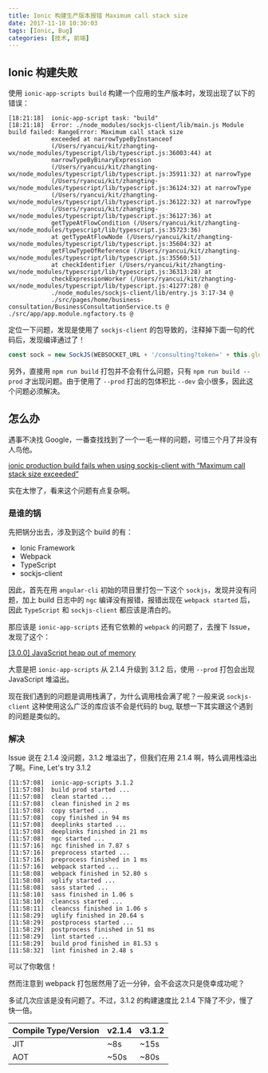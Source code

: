 ```yaml
---
title: Ionic 构建生产版本报错 Maximum call stack size
date: 2017-11-18 10:30:03
tags: [Ionic, Bug]
categories: [技术, 前端]
---
```


## Ionic 构建失败

使用 `ionic-app-scripts build` 构建一个应用的生产版本时，发现出现了以下的错误：

<!-- more -->

```
[18:21:18]  ionic-app-script task: "build"
[18:21:18]  Error: ./node_modules/sockjs-client/lib/main.js Module build failed: RangeError: Maximum call stack size
            exceeded at narrowTypeByInstanceof
            (/Users/ryancui/kit/zhangting-wx/node_modules/typescript/lib/typescript.js:36003:44) at
            narrowTypeByBinaryExpression
            (/Users/ryancui/kit/zhangting-wx/node_modules/typescript/lib/typescript.js:35911:32) at narrowType
            (/Users/ryancui/kit/zhangting-wx/node_modules/typescript/lib/typescript.js:36124:32) at narrowType
            (/Users/ryancui/kit/zhangting-wx/node_modules/typescript/lib/typescript.js:36122:32) at narrowType
            (/Users/ryancui/kit/zhangting-wx/node_modules/typescript/lib/typescript.js:36127:36) at
            getTypeAtFlowCondition (/Users/ryancui/kit/zhangting-wx/node_modules/typescript/lib/typescript.js:35723:36)
            at getTypeAtFlowNode (/Users/ryancui/kit/zhangting-wx/node_modules/typescript/lib/typescript.js:35604:32) at
            getFlowTypeOfReference (/Users/ryancui/kit/zhangting-wx/node_modules/typescript/lib/typescript.js:35560:51)
            at checkIdentifier (/Users/ryancui/kit/zhangting-wx/node_modules/typescript/lib/typescript.js:36313:28) at
            checkExpressionWorker (/Users/ryancui/kit/zhangting-wx/node_modules/typescript/lib/typescript.js:41277:28) @
            ./node_modules/sockjs-client/lib/entry.js 3:17-34 @
            ./src/pages/home/business-consultation/BusinessConsultationService.ts @ ./src/app/app.module.ngfactory.ts @
```

定位一下问题，发现是使用了 `sockjs-client` 的包导致的，注释掉下面一句的代码后，发现编译通过了！

```typescript
const sock = new SockJS(WEBSOCKET_URL + '/consulting?token=' + this.globalData.token);
```

另外，直接用 `npm run build` 打包并不会有什么问题，只有 `npm run build --prod` 才出现问题。由于使用了 `--prod` 打出的包体积比 `--dev` 会小很多，因此这个问题必须解决。

## 怎么办

遇事不决找 Google，一番查找找到了一个一毛一样的问题，可惜三个月了并没有人鸟他。

[ionic production build fails when using sockjs-client with “Maximum call stack size exceeded”](https://stackoverflow.com/questions/45463022/ionic-production-build-fails-when-using-sockjs-client-with-maximum-call-stack-s)

实在太惨了，看来这个问题有点复杂啊。

### 是谁的锅

先把锅分出去，涉及到这个 build 的有：

- Ionic Framework
- Webpack
- TypeScript
- sockjs-client

因此，首先在用 `angular-cli` 初始的项目里打包一下这个 `sockjs`，发现并没有问题，加上 build 日志中的 `ngc` 编译没有报错，报错出现在 `webpack started` 后，因此 `TypeScript` 和 `sockjs-client` 都应该是清白的。

那应该是 `ionic-app-scripts` 还有它依赖的 `webpack` 的问题了，去搜下 Issue，发现了这个：

[[3.0.0] JavaScript heap out of memory](https://github.com/ionic-team/ionic-app-scripts/issues/1247)

大意是把 `ionic-app-scripts` 从 2.1.4 升级到 3.1.2 后，使用 `--prod` 打包会出现 JavaScript 堆溢出。

现在我们遇到的问题是调用栈满了，为什么调用栈会满了呢？一般来说 `sockjs-client` 这种使用这么广泛的库应该不会是代码的 bug, 联想一下其实跟这个遇到的问题是类似的。

### 解决

Issue 说在 2.1.4 没问题，3.1.2 堆溢出了，但我们在用 2.1.4 啊，特么调用栈溢出了啊。Fine, Let's try 3.1.2

```
[11:57:08]  ionic-app-scripts 3.1.2
[11:57:08]  build prod started ...
[11:57:08]  clean started ...
[11:57:08]  clean finished in 2 ms
[11:57:08]  copy started ...
[11:57:08]  copy finished in 94 ms
[11:57:08]  deeplinks started ...
[11:57:08]  deeplinks finished in 21 ms
[11:57:08]  ngc started ...
[11:57:16]  ngc finished in 7.87 s
[11:57:16]  preprocess started ...
[11:57:16]  preprocess finished in 1 ms
[11:57:16]  webpack started ...
[11:58:08]  webpack finished in 52.80 s
[11:58:08]  uglify started ...
[11:58:08]  sass started ...
[11:58:10]  sass finished in 1.06 s
[11:58:10]  cleancss started ...
[11:58:11]  cleancss finished in 1.06 s
[11:58:29]  uglify finished in 20.64 s
[11:58:29]  postprocess started ...
[11:58:29]  postprocess finished in 51 ms
[11:58:29]  lint started ...
[11:58:29]  build prod finished in 81.53 s
[11:58:32]  lint finished in 2.48 s
```

可以了你敢信！

然而注意到 webpack 打包居然用了近一分钟，会不会这次只是侥幸成功呢？

多试几次应该是没有问题了。不过，3.1.2 的构建速度比 2.1.4 下降了不少，慢了快一倍。

| Compile Type/Version | v2.1.4 | v3.1.2 |
| -------------------- | :----- | ------ |
| JIT                  | ~8s    | ~15s   |
| AOT                  | ~50s   | ~80s   |
